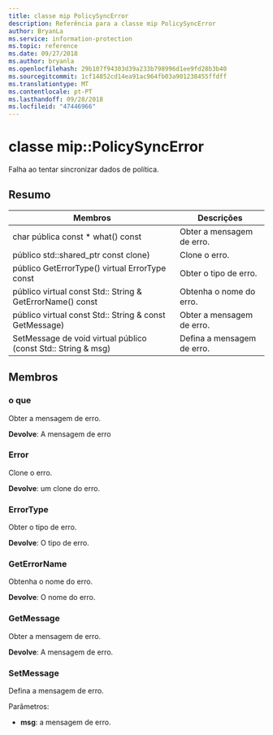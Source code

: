 ```yaml
---
title: classe mip PolicySyncError
description: Referência para a classe mip PolicySyncError
author: BryanLa
ms.service: information-protection
ms.topic: reference
ms.date: 09/27/2018
ms.author: bryanla
ms.openlocfilehash: 29b107f94303d39a233b798996d1ee9fd28b3b40
ms.sourcegitcommit: 1cf14852cd14ea91ac964fb03a901238455ffdff
ms.translationtype: MT
ms.contentlocale: pt-PT
ms.lasthandoff: 09/28/2018
ms.locfileid: "47446966"
---
```

# <a name="class-mippolicysyncerror"></a>classe mip::PolicySyncError 
Falha ao tentar sincronizar dados de política.
  
## <a name="summary"></a>Resumo
 Membros                        | Descrições                                
--------------------------------|---------------------------------------------
 char pública const * what() const  |  Obter a mensagem de erro.
público std::shared_ptr<Error> const clone)  |  Clone o erro.
 público GetErrorType() virtual ErrorType const  |  Obter o tipo de erro.
 público virtual const Std:: String & GetErrorName() const  |  Obtenha o nome do erro.
 público virtual const Std:: String & const GetMessage)  |  Obter a mensagem de erro.
 SetMessage de void virtual público (const Std:: String & msg)  |  Defina a mensagem de erro.
  
## <a name="members"></a>Membros
  
### <a name="what"></a>o que
Obter a mensagem de erro.

  
**Devolve**: A mensagem de erro
  
### <a name="error"></a>Error
Clone o erro.

  
**Devolve**: um clone do erro.
  
### <a name="errortype"></a>ErrorType
Obter o tipo de erro.

  
**Devolve**: O tipo de erro.
  
### <a name="geterrorname"></a>GetErrorName
Obtenha o nome do erro.

  
**Devolve**: O nome do erro.
  
### <a name="getmessage"></a>GetMessage
Obter a mensagem de erro.

  
**Devolve**: A mensagem de erro.
  
### <a name="setmessage"></a>SetMessage
Defina a mensagem de erro.

Parâmetros:  
* **msg**: a mensagem de erro.

